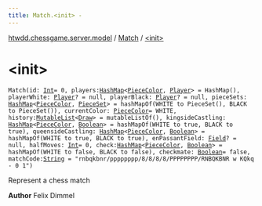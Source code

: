 ```yaml
---
title: Match.<init> - 
---
```


[htwdd.chessgame.server.model](../index.html) / [Match](index.html) / [&lt;init&gt;](./-init-.html)

# &lt;init&gt;

`Match(id: `[`Int`](https://kotlinlang.org/api/latest/jvm/stdlib/kotlin/-int/index.html)` = 0, players: `[`HashMap`](https://kotlinlang.org/api/latest/jvm/stdlib/kotlin.collections/-hash-map/index.html)`<`[`PieceColor`](../-piece-color/index.html)`, `[`Player`](../-player/index.html)`> = HashMap(), playerWhite: `[`Player`](../-player/index.html)`? = null, playerBlack: `[`Player`](../-player/index.html)`? = null, pieceSets: `[`HashMap`](https://kotlinlang.org/api/latest/jvm/stdlib/kotlin.collections/-hash-map/index.html)`<`[`PieceColor`](../-piece-color/index.html)`, `[`PieceSet`](../-piece-set/index.html)`> = hashMapOf(WHITE to PieceSet(), BLACK to PieceSet()), currentColor: `[`PieceColor`](../-piece-color/index.html)` = WHITE, history: `[`MutableList`](https://kotlinlang.org/api/latest/jvm/stdlib/kotlin.collections/-mutable-list/index.html)`<`[`Draw`](../-draw/index.html)`> = mutableListOf(), kingsideCastling: `[`HashMap`](https://kotlinlang.org/api/latest/jvm/stdlib/kotlin.collections/-hash-map/index.html)`<`[`PieceColor`](../-piece-color/index.html)`, `[`Boolean`](https://kotlinlang.org/api/latest/jvm/stdlib/kotlin/-boolean/index.html)`> = hashMapOf(WHITE to true, BLACK to true), queensideCastling: `[`HashMap`](https://kotlinlang.org/api/latest/jvm/stdlib/kotlin.collections/-hash-map/index.html)`<`[`PieceColor`](../-piece-color/index.html)`, `[`Boolean`](https://kotlinlang.org/api/latest/jvm/stdlib/kotlin/-boolean/index.html)`> = hashMapOf(WHITE to true, BLACK to true), enPassantField: `[`Field`](../-field/index.html)`? = null, halfMoves: `[`Int`](https://kotlinlang.org/api/latest/jvm/stdlib/kotlin/-int/index.html)` = 0, check: `[`HashMap`](https://kotlinlang.org/api/latest/jvm/stdlib/kotlin.collections/-hash-map/index.html)`<`[`PieceColor`](../-piece-color/index.html)`, `[`Boolean`](https://kotlinlang.org/api/latest/jvm/stdlib/kotlin/-boolean/index.html)`> = hashMapOf(WHITE to false, BLACK to false), checkmate: `[`Boolean`](https://kotlinlang.org/api/latest/jvm/stdlib/kotlin/-boolean/index.html)` = false, matchCode: `[`String`](https://kotlinlang.org/api/latest/jvm/stdlib/kotlin/-string/index.html)` = "rnbqkbnr/pppppppp/8/8/8/8/PPPPPPPP/RNBQKBNR w KQkq - 0 1")`

Represent a chess match

**Author**
Felix Dimmel

